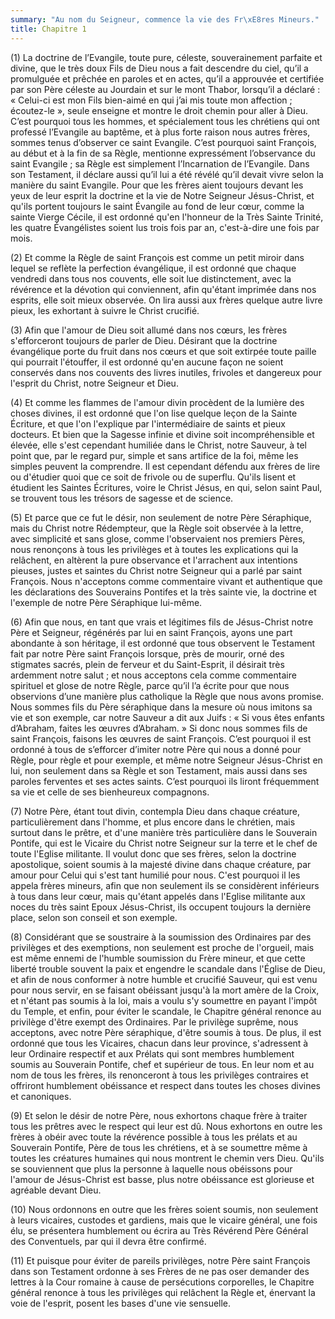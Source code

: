 ```yaml
---
summary: "Au nom du Seigneur, commence la vie des Fr\xE8res Mineurs."
title: Chapitre 1
---
```




(1) La doctrine de l’Evangile, toute pure, céleste, souverainement parfaite et divine, que le très doux Fils de Dieu nous a fait descendre du ciel, qu’il a promulguée et prêchée en paroles et en actes, qu’il a approuvée et certifiée par son Père céleste au Jourdain et sur le mont Thabor, lorsqu’il a déclaré : « Celui-ci est mon Fils bien-aimé en qui j’ai mis toute mon affection ; écoutez-le », seule enseigne et montre le droit chemin pour aller à Dieu. C’est pourquoi tous les hommes, et spécialement tous les chrétiens qui ont professé l’Evangile au baptême, et à plus forte raison nous autres frères, sommes tenus d’observer ce saint Evangile. C’est pourquoi saint François, au début et à la fin de sa Règle, mentionne expressément l’observance du saint Evangile ; sa Règle est simplement l’Incarnation de l’Evangile. Dans son Testament, il déclare aussi qu’il lui a été révélé qu’il devait vivre selon la manière du saint Evangile.  Pour que les frères aient toujours devant les yeux de leur esprit la doctrine et la vie de Notre Seigneur Jésus-Christ, et qu'ils portent toujours le saint Évangile au fond de leur cœur, comme la sainte Vierge Cécile, il est ordonné qu'en l'honneur de la Très Sainte Trinité, les quatre Évangélistes soient lus trois fois par an, c'est-à-dire une fois par mois. 

(2) Et comme la Règle de saint François est comme un petit miroir dans lequel se reflète la perfection évangélique, il est ordonné que chaque vendredi dans tous nos couvents, elle soit lue distinctement, avec la révérence et la dévotion qui conviennent, afin qu'étant imprimée dans nos esprits, elle soit mieux observée. On lira aussi aux frères quelque autre livre pieux, les exhortant à suivre le Christ crucifié. 

(3) Afin que l'amour de Dieu soit allumé dans nos cœurs, les frères s'efforceront toujours de parler de Dieu.  Désirant que la doctrine évangélique porte du fruit dans nos cœurs et que soit extirpée toute paille qui pourrait l'étouffer, il est ordonné qu'en aucune façon ne soient conservés dans nos couvents des livres inutiles, frivoles et dangereux pour l'esprit du Christ, notre Seigneur et Dieu.

(4) Et comme les flammes de l'amour divin procèdent de la lumière des choses divines, il est ordonné que l'on lise quelque leçon de la Sainte Écriture, et que l'on l'explique par l'intermédiaire de saints et pieux docteurs. Et bien que la Sagesse infinie et divine soit incompréhensible et élevée, elle s'est cependant humiliée dans le Christ, notre Sauveur, à tel point que, par le regard pur, simple et sans artifice de la foi, même les simples peuvent la comprendre. Il est cependant défendu aux frères de lire ou d'étudier quoi que ce soit de frivole ou de superflu. Qu'ils lisent et étudient les Saintes Écritures, voire le Christ Jésus, en qui, selon saint Paul, se trouvent tous les trésors de sagesse et de science.

(5) Et parce que ce fut le désir, non seulement de notre Père Séraphique, mais du Christ notre Rédempteur, que la Règle soit observée à la lettre, avec simplicité et sans glose, comme l'observaient nos premiers Pères, nous renonçons à tous les privilèges et à toutes les explications qui la relâchent, en altèrent la pure observance et l'arrachent aux intentions pieuses, justes et saintes du Christ notre Seigneur qui a parlé par saint François. Nous n'acceptons comme commentaire vivant et authentique que les déclarations des Souverains Pontifes et la très sainte vie, la doctrine et l'exemple de notre Père Séraphique lui-même.

(6) Afin que nous, en tant que vrais et légitimes fils de Jésus-Christ notre Père et Seigneur, régénérés par lui en saint François, ayons une part abondante à son héritage, il est ordonné que tous observent le Testament fait par notre Père saint François lorsque, près de mourir, orné des stigmates sacrés, plein de ferveur et du Saint-Esprit, il désirait très ardemment notre salut ;  et nous acceptons cela comme commentaire spirituel et glose de notre Règle, parce qu’il l’a écrite pour que nous observions d’une manière plus catholique la Règle que nous avons promise. Nous sommes fils du Père séraphique dans la mesure où nous imitons sa vie et son exemple, car notre Sauveur a dit aux Juifs : « Si vous êtes enfants d’Abraham, faites les œuvres d’Abraham. » Si donc nous sommes fils de saint François, faisons les œuvres de saint François. C’est pourquoi il est ordonné à tous de s’efforcer d’imiter notre Père qui nous a donné pour Règle, pour règle et pour exemple, et même notre Seigneur Jésus-Christ en lui, non seulement dans sa Règle et son Testament, mais aussi dans ses paroles ferventes et ses actes saints. C’est pourquoi ils liront fréquemment sa vie et celle de ses bienheureux compagnons.

(7) Notre Père, étant tout divin, contempla Dieu dans chaque créature, particulièrement dans l'homme, et plus encore dans le chrétien, mais surtout dans le prêtre, et d'une manière très particulière dans le Souverain Pontife, qui est le Vicaire du Christ notre Seigneur sur la terre et le chef de toute l'Eglise militante. Il voulut donc que ses frères, selon la doctrine apostolique, soient soumis à la majesté divine dans chaque créature, par amour pour Celui qui s'est tant humilié pour nous. C'est pourquoi il les appela frères mineurs, afin que non seulement ils se considèrent inférieurs à tous dans leur cœur, mais qu'étant appelés dans l'Eglise militante aux noces du très saint Epoux Jésus-Christ, ils occupent toujours la dernière place, selon son conseil et son exemple.

(8) Considérant que se soustraire à la soumission des Ordinaires par des privilèges et des exemptions, non seulement est proche de l'orgueil, mais est même ennemi de l'humble soumission du Frère mineur, et que cette liberté trouble souvent la paix et engendre le scandale dans l'Église de Dieu, et afin de nous conformer à notre humble et crucifié Sauveur, qui est venu pour nous servir, en se faisant obéissant jusqu'à la mort amère de la Croix, et n'étant pas soumis à la loi, mais a voulu s'y soumettre en payant l'impôt du Temple, et enfin, pour éviter le scandale, le Chapitre général renonce au privilège d'être exempt des Ordinaires. Par le privilège suprême, nous acceptons, avec notre Père séraphique, d'être soumis à tous. De plus, il est ordonné que tous les Vicaires, chacun dans leur province, s'adressent à leur Ordinaire respectif et aux Prélats qui sont membres humblement soumis au Souverain Pontife, chef et supérieur de tous.  En leur nom et au nom de tous les frères, ils renonceront à tous les privilèges contraires et offriront humblement obéissance et respect dans toutes les choses divines et canoniques.

(9) Et selon le désir de notre Père, nous exhortons chaque frère à traiter tous les prêtres avec le respect qui leur est dû. Nous exhortons en outre les frères à obéir avec toute la révérence possible à tous les prélats et au Souverain Pontife, Père de tous les chrétiens, et à se soumettre même à toutes les créatures humaines qui nous montrent le chemin vers Dieu. Qu'ils se souviennent que plus la personne à laquelle nous obéissons pour l'amour de Jésus-Christ est basse, plus notre obéissance est glorieuse et agréable devant Dieu.

(10) Nous ordonnons en outre que les frères soient soumis, non seulement à leurs vicaires, custodes et gardiens, mais que le vicaire général, une fois élu, se présentera humblement ou écrira au Très Révérend Père Général des Conventuels, par qui il devra être confirmé.

(11) Et puisque pour éviter de pareils privilèges, notre Père saint François dans son Testament ordonne à ses Frères de ne pas oser demander des lettres à la Cour romaine à cause de persécutions corporelles, le Chapitre général renonce à tous les privilèges qui relâchent la Règle et, énervant la voie de l'esprit, posent les bases d'une vie sensuelle.
